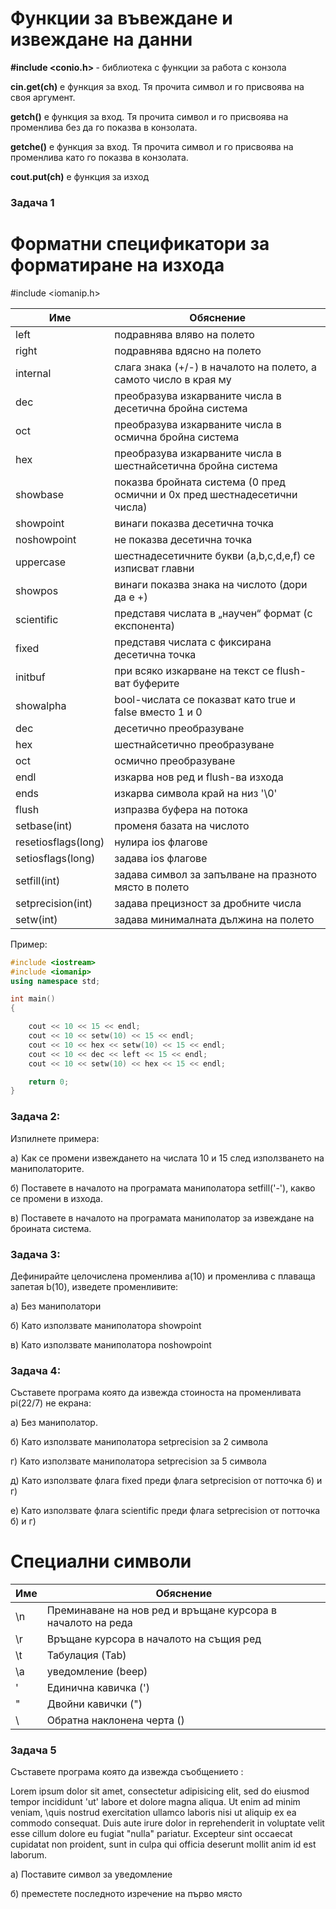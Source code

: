 # Функции за въвеждане и извеждане на данни

<b> #include <conio.h> </b> - библиотека с функции за работа с конзола

<b>cin.get(ch)</b> е функция за вход. Тя прочита символ и го присвоява на своя аргумент.

<b>getch()</b> е функция за вход. Тя прочита символ и го присвоява на променлива без да го показва в конзолата.

<b>getche()</b> е функция за вход. Тя прочита символ и го присвоява на променлива като го показва в конзолата.

<b>cout.put(ch)</b> e функция за изход

### Задача 1 

# Форматни спецификатори за форматиране на изхода

#include <iomanip.h>

| Име | Обяснение |
| -- | -- |
left | подравнява вляво на полето
right | подравнява вдясно на полето
internal | слага знака (+/-) в началото на полето, а самото число в края му 
dec | преобразува изкарваните числа в десетична бройна система 
oct | преобразува изкарваните числа в осмична бройна система 
hex | преобразува изкарваните числа в шестнайсетична бройна система 
showbase | показва бройната система (0 пред осмични и 0x пред шестнадесетични числа) 
showpoint | винаги показва десетична точка 
noshowpoint | не показва десетична точка 
uppercase | шестнадесетичните букви (a,b,c,d,e,f) се изписват главни 
showpos | винаги показва знака на числото (дори да е +) 
scientific | представя числата в „научен“ формат (с експонента) 
fixed | представя числата с фиксирана десетична точка 
initbuf | при всяко изкарване на текст се flush-ват буферите 
showalpha |bool-числата се показват като true и false вместо 1 и 0
dec | десетично преобразуване 
hex | шестнайсетично преобразуване 
oct | осмично преобразуване 
endl | изкарва нов ред и flush-ва изхода 
ends | изкарва символа край на низ '\0' 
flush | изпразва буфера на потока 
setbase(int) | променя базата на числото 
resetiosflags(long) | нулира ios флагове 
setiosflags(long) | задава ios флагове 
setfill(int) | задава символ за запълване на празното място в полето 
setprecision(int) | задава прецизност за дробните числа 
setw(int) | задава минималната дължина на полето 

Пример:
```c++
#include <iostream>
#include <iomanip>
using namespace std;

int main() 
{

	cout << 10 << 15 << endl;
	cout << 10 << setw(10) << 15 << endl;
	cout << 10 << hex << setw(10) << 15 << endl;
	cout << 10 << dec << left << 15 << endl;
	cout << 10 << setw(10) << hex << 15 << endl;

	return 0;
}
```

### Задача 2:
Изпилнете примера:
  
  а) Как се промени извеждането на числата 10 и 15 след използването на маниполаторите.
  
  б) Поставете в началото на програмата маниполатора setfill('-'), какво се промени в изхода.
  
  в) Поставете в началото на програмата маниполатор за извеждане на броината система.
  
### Задача 3:
Дефинирайте целочислена променлива a(10) и променлива с плаваща запетая b(10), изведете променливите:
  
  а) Без маниполатори
  
  б) Като използвате маниполатора showpoint
  
  в) Като използвате маниполатора noshowpoint
  
### Задача 4:
Съставете програма която да извежда стоиноста на променливата pi(22/7) не екрана:
  
  а) Без маниполатор.
  
  б) Като използвате маниполатора setprecision за 2 символа
  
  г) Като използвате маниполатора setprecision за 5 символа
  
  д) Като използвате флага fixed преди флага setprecision от потточка б) и г)
  
  е) Като използвате флага scientific преди флага setprecision от потточка б) и г)
  
# Специални символи

|Име|Обяснение|
|--|--|
\n | Преминаване на нов ред и връщане курсора в началото на реда 
\r | Връщане курсора в началото на същия ред 
\t | Табулация (Tab)
\a | уведомление (beep)
\' | Единична кавичка (') 
\" | Двойни кавички (") 
\\ | Обратна наклонена черта (\) 

### Задача 5
Съставете програма която да извежда съобщението :

Lorem ipsum dolor sit amet, consectetur adipisicing elit, sed do eiusmod tempor incididunt 'ut' labore et dolore magna aliqua. 
  Ut enim ad minim veniam, \quis nostrud exercitation ullamco laboris nisi ut aliquip ex ea commodo consequat\. Duis aute irure dolor in reprehenderit in voluptate velit esse cillum dolore eu fugiat "nulla" pariatur. Excepteur sint occaecat cupidatat non proident, sunt in culpa qui officia deserunt mollit anim id est laborum.
  
  a) Поставите символ за уведомление 
  
  б) преместете последното изречение на първо място
